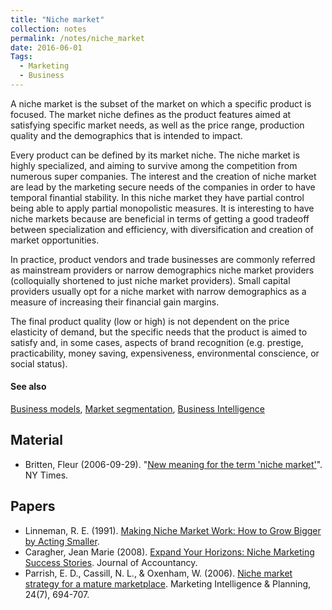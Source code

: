 ```yaml
---
title: "Niche market"
collection: notes
permalink: /notes/niche_market
date: 2016-06-01
Tags:
  - Marketing
  - Business
---
```


A niche market is the subset of the market on which a specific product is focused. The market niche defines as the product features aimed at satisfying specific market needs, as well as the price range, production quality and the demographics that is intended to impact.

Every product can be defined by its market niche. The niche market is highly specialized, and aiming to survive among the competition from numerous super companies. The interest and the creation of niche market are lead by the marketing secure needs of the companies in order to have temporal finantial stability. In this niche market they have partial control being able to apply partial monopolistic measures. It is interesting to have niche markets because are beneficial in terms of getting a good tradeoff between specialization and efficiency, with diversification and creation of market opportunities.

In practice, product vendors and trade businesses are commonly referred as mainstream providers or narrow demographics niche market providers (colloquially shortened to just niche market providers). Small capital providers usually opt for a niche market with narrow demographics as a measure of increasing their financial gain margins.

The final product quality (low or high) is not dependent on the price elasticity of demand, but the specific needs that the product is aimed to satisfy and, in some cases, aspects of brand recognition (e.g. prestige, practicability, money saving, expensiveness, environmental conscience, or social status).


#### See also
[Business models](/notes/business_models), [Market segmentation](/notes/market_segmentation), [Business Intelligence](/notes/business_intelligence)


## Material
* Britten, Fleur (2006-09-29). "[New meaning for the term 'niche market'](http://www.nytimes.com/2006/09/29/style/29iht-Rshop.html?pagewanted=all)". NY Times.


## Papers
* Linneman, R. E. (1991). [Making Niche Market Work: How to Grow Bigger by Acting Smaller](http://scholarship.sju.edu/food_mkt_fac/808/).
* Caragher, Jean Marie (2008). [Expand Your Horizons: Niche Marketing Success Stories](http://ezproxy.aut.ac.nz/login?url=http://search.proquest.com/docview/206796610?accountid=8440). Journal of Accountancy.
* Parrish, E. D., Cassill, N. L., & Oxenham, W. (2006). [Niche market strategy for a mature marketplace](http://www.emeraldinsight.com/doi/abs/10.1108/02634500610711860). Marketing Intelligence & Planning, 24(7), 694-707.




